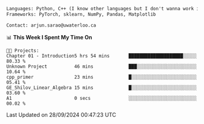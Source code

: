 ```txt
Languages: Python, C++ (I know other languages but I don't wanna work in em)
Frameworks: PyTorch, sklearn, NumPy, Pandas, Matplotlib

Contact: arjun.sarao@uwaterloo.ca
```

<!--START_SECTION:waka-->
📊 **This Week I Spent My Time On** 

```text
🐱‍💻 Projects: 
Chapter 01 - Introduction5 hrs 54 mins       ████████████████████░░░░░   80.33 % 
Unknown Project          46 mins             ███░░░░░░░░░░░░░░░░░░░░░░   10.64 % 
cpp_primer               23 mins             █░░░░░░░░░░░░░░░░░░░░░░░░   05.41 % 
GE_Shilov_Linear_Algebra 15 mins             █░░░░░░░░░░░░░░░░░░░░░░░░   03.60 % 
A1                       0 secs              ░░░░░░░░░░░░░░░░░░░░░░░░░   00.02 % 
```


 Last Updated on 28/09/2024 00:47:23 UTC
<!--END_SECTION:waka-->
